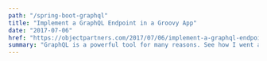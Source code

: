 ```yaml
---
path: "/spring-boot-graphql"
title: "Implement a GraphQL Endpoint in a Groovy App"
date: "2017-07-06"
href: "https://objectpartners.com/2017/07/06/implement-a-graphql-endpoint-in-a-groovy-app/"
summary: "GraphQL is a powerful tool for many reasons. See how I went about adding GraphQL onto an existing Spring Boot web service built in Groovy."
---
```

